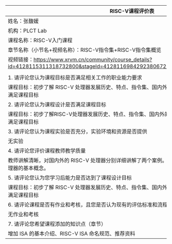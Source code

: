 | RISC-V课程评价表                                             |
| ------------------------------------------------------------ |
| 姓名：张馥媛                                                 |
| 机构：PLCT Lab                                               |
| 课程名称：RISC-V入门课程                                     |
| 章节名称（小节名+视频名称）：RISC-V指令集+RISC-V指令集概览   |
| 视频链接：https://www.xrvm.cn/community/course_details?id=4128115311318732800&stageId=4128116984292380672&periodId=4128123454471868416 |
|                                                              |
| 1. 请评论您认为课程目标是否满足相关工作的职业能力要求        |
| 课程目标：初步了解 RISC-V 处理器发展历史、特点、指令集、国内外的发展<br />满足课程目标 |
| 2. 请评论您认为课程设计是否满足课程目标                      |
| 课程目标：初步了解RISC-V处理器发展历史、特点、指令集、国内外的发展<br />满足课程目标 |
| 3. 请评论您认为课程实验是否充分，实验环境和资源是否提供      |
| 无实验                                                       |
| 4. 请评论您评价课程教师教学质量                              |
| 教师讲解清晰，对国内外的 RISC-V 处理器分别详细讲解了两个案例。适合初学者，能够快速了解 RISC-V 处理器的基本概念。 |
| 5. 请评论您认为您学习后能力是否达到了课程设计目标            |
| 课程目标：初步了解 RISC-V 处理器发展历史、特点、指令集、国内外的发展<br />满足课程目标 |
| 6. 请评论课程是否有作业和考核，且您是否认为现有的评估标准和流程能够正确和公平地衡量学生成绩。 |
| 无作业和考核                                                 |
| 7. 请评论您希望课程添加的知识点（章节）                      |
| 增加 ISA 的基本介绍、RISC-V ISA 命名规范、推荐资料           |

